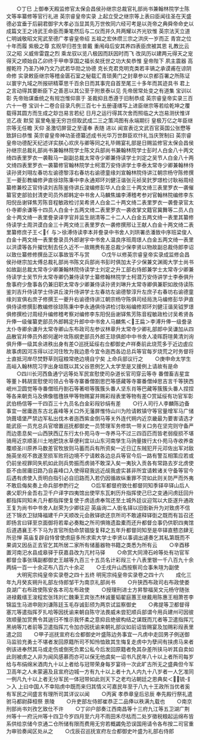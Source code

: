 <!-- { "loadSidebar": true } -->
　　○丁巳  上御奉天殿监修官太保会昌侯孙继宗总裁官礼部尚书兼翰林院学士陈文等率纂修等官行礼进  英宗睿皇帝实录  上起立受之继宗等上表曰臣闻往圣在天盛德必宜垂于后嗣君御宇大孝必当显其先万世攸同六经可考是以尧帝之典舜帝命史以成篇文王之诗武王命臣而秉笔然后与二仪而并久共两耀以齐光钦惟  英宗法天立道仁明诚敬昭文宪武至德广孝睿皇帝绍  五祖之宏休缵三宗之洪庆一岁而正  青宫之位十年而履  紫极之尊  玄贶早归苍生普戴  重闱母后安其养四表臣庶被其恩  礼教比云汉之昭  义威侔雷霆之烈  乘龙驭以览八极因而跃因时而飞  改凤历以建两元得天之宠得天之顺始自乙卯终于甲申享国之福长矣抚世之功大矣恭惟  皇帝陛下  夙主震器  高握乾符  乃圣乃神乃文乃武若华勋之协德  克长克君克明克类若丰镐之承谟甫在谅阴命修  实录敕臣继宗等稽金匮石室之秘载汇青琐黄门之封章参以京都百署之所陈证以寰宇九域之所报研精覃思千百余日而其事完自首至尾三十多年而其迹具书  君上之言动得其要断臣下之善恶以其公至于附景泰以见  先帝居常处变之有道集  宝训以彰  先帝贻谋垂统之有规岂惟仰禀于  圣裁抑且悉遵于旧制恭成  英宗睿皇帝实录三百六十一卷  宝训十二卷合目录凡例三百七十五册谨缮写上进臣继宗等若绘乾坤之覆载得其圆方而生成之玅岂易言若纪  日月之运行得其次舍而照临之大岂易测伏惟详览乙夜  默契  宸里龟鉴无穷岂但取武成二三之策鸿图有永端期衍  皇极万亿之年臣继宗等无任瞻  天仰  圣激切屏营之至谨奉  表随  进以  闻宣表讫文武百官英国公张懋等致辞曰恭惟  英宗睿皇帝神功圣德纂述成书光华万世群臣欢忭礼当庆贺制曰  英宗睿皇帝功德配天纪述详实朕心欢庆与卿等同之礼毕赐宴礼部是日赐监修官太保会昌侯孙继宗总裁礼部尚书兼翰林院学士陈文兵部尚书兼翰林院学士彭时人白金八十两文绮四表里罗衣一袭鞍马一副副总裁太常寺少卿兼侍读学士刘定之吴节人白金八十两文绮四表里罗衣一袭纂修官翰林院学士柯潜万安侍讲学士李泰太常寺少卿兼翰林侍读孙贤刘珝左春坊左谕德黎淳右春坊右谕德童缘刘宣翰林院侍讲江朝宗杨守陈修撰王一夔彭教编修尹直徐琼陈秉中李永通郑环刘健汪谐张元祯吴釴罗璟检讨耿裕周经纂修兼校正官侍读刘吉陈鉴侍讲丘浚编修彭华人白金三十两文绮三表里罗衣一袭催纂官吏部验封清吏司员外郎韩定中书舍人马麟焦煸李溥稽考参对官翰林院编修李东阳倪岳谢铎焦芳陈音程敏政检讨吴希贤人白金二十两文绮二表里罗衣一袭誊录官太仆寺卿余谦等十四员人白金十五两文绮二表里罗衣一袭收掌文籍官冀舞等二员人白金十两文绮一表里誊录译字官并监生胡清等二十二人人白金五两文绮一表里其纂修侍读学士周洪谟白金三十两文绮三表里罗衣一袭修撰邢让王献人白金十两文绮二表里纂修庶子王＜亻与＞徐溥侍读李本并誊录中书舍人刘珙署丞潘致中序班梁俊人白金十两文绮一表里誊录员外郎谢宇中书舍人温良序班周璟人白金五两文绮一表里以洪谟等各升擢忧制去任久近不一故赐赉有差总裁少保李贤以物故副总裁侍郎李诏以致仕纂修修撰岳正以事故皆不与赏
　　○戊午以修英宗睿皇帝实录成监修会昌侯孙继宗加太傅总裁礼部尚书陈文兵部尚书彭时俱加太子少保兼文渊阁大学士尚书如故副总裁太常寺少卿兼翰林院侍读学士刘定之升工部右侍郎兼学士太常寺少卿兼侍读学士吴节升太常寺卿仍兼侍读学士纂修翰林院学士柯潜万安侍讲学士李泰俱升詹事府少詹事各仍兼旧职太常寺少卿兼侍读孙贤刘琳升太常寺卿俱兼职如故侍读陈鉴刘吉升侍读学士侍讲丘浚升侍讲学士左春坊左谕德黎淳升左庶子右春坊右谕德童缘刘宣俱右庶子修撰王一夔升右谕德侍讲江朝宗杨守陈俱司经局洗马编修彭华尹直俱侍读修撰彭教编修徐琼陈秉中李永通俱侍讲检讨耿裕编修郑环刘健汪谐吴钺罗璟俱修撰检讨周经升编修稽考察对编修李东阳倪岳谢铎焦芳陈音程敏政检讨吴希贤各升俸一级催纂吏部员外郎韩定升郎中中书舍人马麟焦＜王扁＞李溥升俸一级誊录太仆寺卿余谦升太常寺卿山东布政司左参议林章升太常寺少卿礼部郎中吴谦加从四品散官并俸员外郎何暹叶攻陈纲吏部员外郎王琼俱郎中中书舍人凌晖蔚瑄黄清刘询俱升俸一级其余进秩出身有差○巡抚延绥右佥都御史卢祥奏前此烧荒多于近边虗应故事虏因河冻得以过河住牧为我边患今宜令迤西各边总兵等官每岁烧荒之时务督将士直抵河岸尽焚野草则寇粮常绝边境自宁矣  上命兵部议行之
　　○庚申命太学生高峘入翰林院习字出身垣既以其父谷恩例乞入太学至是又援例上请故有是命
　　○四川长河西鱼通宁远等处军民宣慰使司杂道长官司穿云等寺  番僧畜吉星宜等董卜韩胡宣慰使司领占令等寺寨番僧劄思巴等感藏等寺寨番僧绰思吉言千等狭西岷州卫圆觉等寺番僧班丹劄石等著咂等簇簇头番人坚东肖等巴藏等簇簇头番人捏捏等各来朝贡马及佛像氆氇铁甲等物赐宴并赐彩叚表里等物有差○赏延绥有功官军彰武伯杨信等一千四百三十九员名白金彩叚钞绢有差
　　○行人司行人李麟陈边备事宜一居庸迤东古北喜峰等关口外无藩屏惟恃山川为险请敕镇守等官量增军马广储饷葺墙堡严禁边军私出伐木者迤西紫金倒马等关外连代朔内近京畿最为要害请选才能武臣一员充总兵官增置巡抚都御史一员赞理军务修筑一带关口务在坚完则守备严而边患息矣一山西狭西辽东行太仆苑马寺一寺养马不过三四百匹而皆老弱瘦损不堪骑用近京顺圣川土地肥饶水草便利宜以山东河南孳生马驹量拨行太仆苑马寺收养查覆顺圣川原养马数差官牧放则马蓄而兵有所资矣一近日辽东贼犯开元邓佐出军对敌施英坐视不救遂至损军败将边境不宁请敕各边总兵等官今后一路有警互相策应若或仍前坐视罪同失机如此则兵势振而虏骑不敢深入矣一夷狄入贡各有常路去岁北虏使臣不由居庸旧路乃自喜峰口入使得窥我远近觇我虗实甚非所宜请敕诸关守备等官今后遇有虏使入贡明白指引必自旧路而入若仍因循故纵重罪不贷如此则关防严而外夷不敢启侮矣奏上命兵部参酌行之
　　○后军都督府致仕都督同知季铎卒铎山后人袭父职升金吾右卫千户译字四夷馆出使罕东瓦剌历升指挥使己巳之变通问虏廷回升都指挥同知未几升都指挥使复使于虏适虏奉驾还至土城外廷议迎驾以大臣遂升通政王复为尚书中书舍人赵荣为少卿往迎  英庙询二人衘名铎以旧衘新升为对致虏不信还下锦衣卫狱降福建千户天顺改元会赦铎欲还京所司不敢遽释铎衘之既而有旨召还即扬言曰铎至京面御将若辈必奏黜之所司惧赂遗盈橐而还升都督佥事仍供职四夷馆后道遇襄王不下马为言官所劾命禁锢旋复释之五年升都督同知至是卒铎直戆恣肆无所忌惮  英庙复辟自恃曾使虏庭多所求索大学士李贤以事调出遽奏乞其私第既而不果调又因岳正去官乞其所居二家所有储蓄器物书籍之类悉为所有云
　　○辛酉移置河南汜水县成皋驿于获嘉县改为亢村马驿
　　○命赏大同滑石岭等处有功官军都督佥事张瑀副都御史王越等九百三十五员名计彩叚三十八表里银一千八百九十余两绢一百一十余疋布八百六十余疋
　　○壬戌升山西按察司佥事朱瑄为副使
　　大明宪宗纯皇帝实录卷之四十五终
明宪宗纯皇帝实录卷之四十六
　　成化三年九月癸亥朔升礼部左侍郎邹干为南京礼部尚书
　　○升狭西布政司右布政使娄良湖广右布政使陈安各本司左布政使
　　○授理刑进士方昇黎福吴文元杨守随张进禄戴缙王浚程宏张玮刘仁魏秉王宾张杰林诚董韬翟庭蕙王继戴用陈惠王相萧苍李锦监生马进申刚刘谦陈廷玉毛存诚彭颀为两京试监察御史
　　○弗提等卫都督得塞兀等遣指挥歹扎哈等因抚谕来朝自陈守法畏威未尝犯顺兵部谓今用兵建州可因彼效顺量加赏赉令其遄归不惟示我怀柔之意抑且绝彼构结之谋既而兀者等卫遣指挥兀黑纳等兀者前等卫遣指挥兀令加亦因抚谕来朝礼部议如前诏皆赐宴及加赐彩叚表里遣之回
　　○甲子巡抚宣府右佥都御史叶盛陈边务事宜一凡虏中走回男子例送御马监验充勇士不堪者发回原籍所司不知怜恤致其生悔复走虏中为孽间有挟虏马来者例该进奉然其马或走伤或倒死负累公私今后发回原籍者免其杂差所挟马听其自卖如此则被虏之人非为闻风感慕而亦可以保无他虞矣一诏书凡民年八十以上者所司每岁给与布绢绵米酒肉九十以上者给与冠带荣身每岁宴待一次此旷古所无之盛典但今军卫高年之人未蒙遍及且宣府边城一方有九十以上者十九人内九十八岁者一人乞准同一例凡九十以上者无分军民一体冠带如此则天下之老均沾朝廷之恩典矣＜锍-釒＞入  上曰中国人不幸陷虏中既而来归其情义可嘉民年至于八九十王政所当优者奚有军民之间盛言有理所司其详议以闻
　　○丙寅  孝恭章皇后忌辰  奉先殿行祭礼遣驸马都尉薛桓祭  景陵
　　○升吏部左侍郎崔恭正二品俸以秩满九载也
　　○南京刑部尚书刘孜乞致仕不许
　　○丁卯户部奏江西南昌等十三府九江等五卫湖广荆州等十一府沅州等十四卫今岁四月至六月不雨田禾尽枯而二处岁徵税粮起运绵布皆系供给京储今京通二仓所储有限而费用无穷若概蠲免恐误国用请令各布按二司官重为审验奏闻区处从之
　　○戊辰召巡抚宣府左佥都御史叶盛为礼部右侍郎
